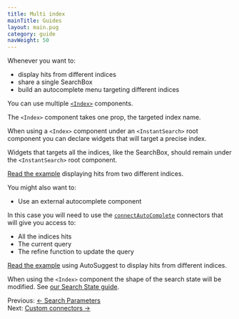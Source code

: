 ```yaml
---
title: Multi index
mainTitle: Guides
layout: main.pug
category: guide
navWeight: 50
---
```


Whenever you want to:

* display hits from different indices
* share a single SearchBox
* build an autocomplete menu targeting different indices

You can use multiple [`<Index>`](widgets/<Index>.html) components.

The `<Index>` component takes one prop, the targeted index name.

When using a `<Index>` component under an `<InstantSearch>` root component you can declare widgets that will target a precise index.

Widgets that targets all the indices, like the SearchBox, should remain under the `<InstantSearch>` root component.

[Read the example](https://github.com/algolia/react-instantsearch/tree/master/packages/react-instantsearch/examples/multi-index) displaying hits from two different indices.

You might also want to:

* Use an external autocomplete component

In this case you will need to use the [`connectAutoComplete`](connectors/connectAutoComplete.html) connectors that will give you access to:

* All the indices hits
* The current query
* The refine function to update the query

[Read the example](https://github.com/algolia/react-instantsearch/blob/master/packages/react-instantsearch/examples/autocomplete/src/App-Multi-Index.js) using AutoSuggest to display hits from different indices.

When using the `<Index>` component the shape of the search state will be modified. See
[our Search State guide](guide/Search_state.html).

<div class="guide-nav">
    <div class="guide-nav-left">
        Previous: <a href="guide/Search_parameters.html">← Search Parameters</a>
    </div>
    <div class="guide-nav-right">
        Next: <a href="guide/Custom_connectors.html">Custom connectors →</a>
    </div>
</div>
